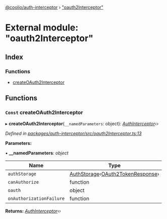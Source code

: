 [@coolio/auth-interceptor](../README.md) › ["oauth2Interceptor"](_oauth2interceptor_.md)

# External module: "oauth2Interceptor"

## Index

### Functions

* [createOAuth2Interceptor](_oauth2interceptor_.md#const-createoauth2interceptor)

## Functions

### `Const` createOAuth2Interceptor

▸ **createOAuth2Interceptor**(`__namedParameters`: object): *[AuthInterceptor](../classes/_authinterceptor_.authinterceptor.md)‹›*

*Defined in [packages/auth-interceptor/src/oauth2Interceptor.ts:13](https://github.com/headline-1/coolio/blob/32658f8/packages/auth-interceptor/src/oauth2Interceptor.ts#L13)*

**Parameters:**

▪ **__namedParameters**: *object*

Name | Type |
------ | ------ |
`authStorage` | [AuthStorage](../interfaces/_storage_authstorage_types_.authstorage.md)‹[OAuth2TokenResponse](../interfaces/_oauth2interceptor_types_.oauth2tokenresponse.md)› |
`canAuthorize` | function |
`oauth` | object |
`onAuthorizationFailure` | function |

**Returns:** *[AuthInterceptor](../classes/_authinterceptor_.authinterceptor.md)‹›*
